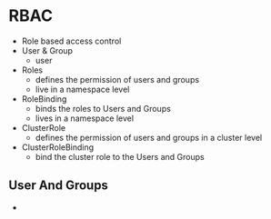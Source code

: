 # RBAC
- Role based access control
- User & Group
  - user
- Roles
  - defines the permission of users and groups
  - live in a namespace level
- RoleBinding
  - binds the roles to Users and Groups
  - lives in a namespace level
- ClusterRole
  - defines the permission of users and groups in a cluster level
- ClusterRoleBinding
  - bind the cluster role to the Users and Groups
  
## User And Groups
- 